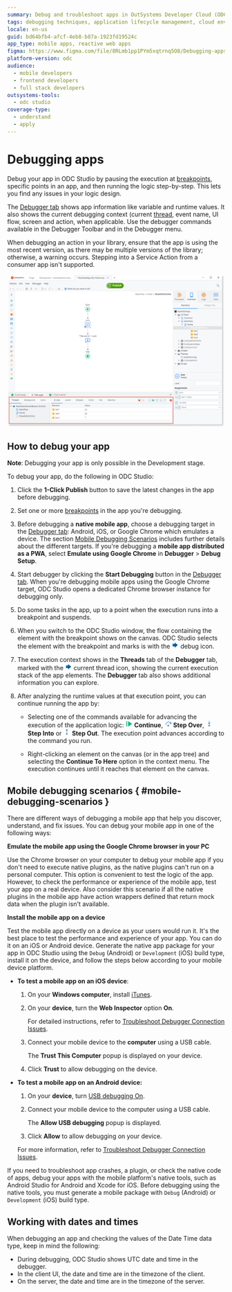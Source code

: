 ```yaml
---
summary: Debug and troubleshoot apps in OutSystems Developer Cloud (ODC) using breakpoints, step-by-step execution, and runtime value inspection.
tags: debugging techniques, application lifecycle management, cloud environments, software development, ide usage
locale: en-us
guid: bd64bfb4-afcf-4eb8-b87a-1923fd19524c
app_type: mobile apps, reactive web apps
figma: https://www.figma.com/file/8RLmb1pp1PYm5xqtrnq5O8/Debugging-apps?type=design&node-id=2901%3A72&t=sdGPdlxTkpCARchu-1
platform-version: odc
audience:
  - mobile developers
  - frontend developers
  - full stack developers
outsystems-tools:
  - odc studio
coverage-type:
  - understand
  - apply
---
```


# Debugging apps

Debug your app in ODC Studio by pausing the execution at [breakpoints](breakpoints.md), specific points in an app, and then running the logic step-by-step. This lets you find any issues in your logic design.

The [Debugger tab](debugger-ui-reference.md) shows app information like variable and runtime values. It also shows the current debugging context (current [thread](threads.md), event name, UI flow, screen and action, when applicable. Use the debugger commands available in the Debugger Toolbar and in the Debugger menu.

When debugging an action in your library, ensure that the app is using the most recent version, as there may be multiple versions of the library; otherwise, a warning occurs. Stepping into a Service Action from a consumer app isn't supported.

![Screenshot of the OutSystems Debugger window in ODC Studio](images/debugger-intro-ss.png "Debugger Window Overview")

## How to debug your app

**Note**: Debugging your app is only possible in the Development stage.

To debug your app, do the following in ODC Studio:

1. Click the **1-Click Publish** button to save the latest changes in the app before debugging. 

1. Set one or more [breakpoints](breakpoints.md) in the app you're debugging.

1. Before debugging a **native mobile app**, choose a debugging target in the [Debugger tab](debugger-ui-reference.md): Android, iOS, or Google Chrome which emulates a device. The section [Mobile Debugging Scenarios](#mobile-debugging-scenarios) includes further details about the different targets. If you're debugging a **mobile app distributed as a PWA**, select **Emulate using Google Chrome** in **Debugger** > **Debug Setup**. 

1. Start debugger by clicking the **Start Debugging** button in the [Debugger tab](debugger-ui-reference.md). When you're debugging mobile apps using the Google Chrome target, ODC Studio opens a dedicated Chrome browser instance for debugging only.

1. Do some tasks in the app, up to a point when the execution runs into a breakpoint and suspends.

1. When you switch to the ODC Studio window, the flow containing the element with the breakpoint shows on the canvas. ODC Studio selects the element with the breakpoint and marks is with the ![Icon indicating an active debug request on an element within ODC Studio](images/overlay-active-request.png "Debug Icon") debug icon.

1. The execution context shows in the **Threads** tab of the **Debugger** tab, marked with the ![Icon indicating an active debug request on an element within ODC Studio](images/overlay-active-request.png "Debug Icon") current thread icon, showing the current execution stack of the app elements. The **Debugger** tab also shows additional information you can explore.

1. After analyzing the runtime values at that execution point, you can continue running the app by:

    * Selecting one of the commands available for advancing the execution of the application logic: ![Icon for the Continue command in the ODC Studio Debugger Toolbar](images/toolbar-button-continue.png "Continue Command Icon") **Continue**, ![Icon for the Step Over command in the ODC Studio Debugger Toolbar](images/toolbar-button-step-over.png "Step Over Command Icon") **Step Over**, ![Icon for the Step Into command in the ODC Studio Debugger Toolbar](images/toolbar-button-step-into.png "Step Into Command Icon") **Step Into** or ![Icon for the Step Out command in the ODC Studio Debugger Toolbar](images/toolbar-button-step-out.png "Step Out Command Icon") **Step Out**. The execution point advances according to the command you run.

    * Right-clicking an element on the canvas (or in the app tree) and selecting the **Continue To Here** option in the context menu. The execution continues until it reaches that element on the canvas.

## Mobile debugging scenarios { #mobile-debugging-scenarios }

There are different ways of debugging a mobile app that help you discover, understand, and fix issues. You can debug your mobile app in one of the following ways:

**Emulate the mobile app using the Google Chrome browser in your PC**

Use the Chrome browser on your computer to debug your mobile app if you don't need to execute native plugins, as the native plugins can't run on a personal computer. This option is convenient to test the logic of the app. However, to check the performance or experience of the mobile app, test your app on a real device. Also consider this scenario if all the native plugins in the mobile app have action wrappers defined that return mock data when the plugin isn't available.

**Install the mobile app on a device**
    
Test the mobile app directly on a device as your users would run it. It's the best place to test the performance and experience of your app. You can do it on an iOS or Android device. Generate the native app package for your app in ODC Studio using the `Debug` (Android) or `Development` (iOS) build type, install it on the device, and follow the steps below according to your mobile device platform. 

* **To test a mobile app on an iOS device**:
    
    1. On your **Windows computer**, install [iTunes](https://www.apple.com/itunes/download/).

    1. On your **device**, turn the **Web Inspector** option **On**. 
    
        For detailed instructions, refer to [Troubleshoot Debugger Connection Issues](troubleshoot-debugger-connection.md#web-inspector-is-not-enabled-on-your-device).

    1. Connect your mobile device to the **computer** using a USB cable.

        The **Trust This Computer** popup is displayed on your device.

    1. Click **Trust** to allow debugging on the device.
    
* **To test a mobile app on an Android device:**
    
    1. On your **device**, turn [USB debugging On](https://developer.android.com/studio/debug/dev-options.html#enable).

    1. Connect your mobile device to the computer using a USB cable.

        The **Allow USB debugging** popup is displayed.

    1. Click **Allow** to allow debugging on your device.
    
    For more information, refer to [Troubleshoot Debugger Connection Issues](troubleshoot-debugger-connection.md).

If you need to troubleshoot app crashes, a plugin, or check the native code of apps, debug your apps with the mobile platform's native tools, such as Android Studio for Android and Xcode for iOS. Before debugging using the native tools, you must generate a mobile package with `Debug` (Android) or `Development` (iOS) build type.

## Working with dates and times

When debugging an app and checking the values of the Date Time data type, keep in mind the following:

* During debugging, ODC Studio shows UTC date and time in the debugger.
* In the client UI, the date and time are in the timezone of the client.
* On the server, the date and time are in the timezone of the server.
